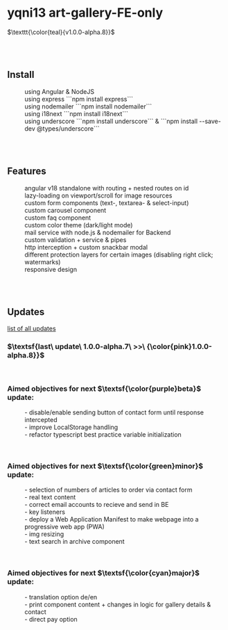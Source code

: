 
# yqni13 art-gallery-FE-only
$\texttt{\color{teal}{v1.0.0-alpha.8}}$


<br><br>

## Install

<dl>
      <dd>using Angular & NodeJS</dd>
      <dd>using express ```npm install express```</dd>
      <dd>using nodemailer ```npm install nodemailer```</dd>
      <dd>using i18next ```npm install i18next```</dd>
      <dd>using underscore ```npm install underscore``` & ```npm install --save-dev @types/underscore```</dd>
</dl>

<br><br>


## Features

<dl>
      <dd>angular v18 standalone with routing + nested routes on id</dd>
      <dd>lazy-loading on viewport/scroll for image resources</dd>
      <dd>custom form components (text-, textarea- & select-input)</dd>
      <dd>custom carousel component</dd>
      <dd>custom faq component</dd>
      <dd>custom color theme (dark/light mode)</dd>
      <dd>mail service with node.js & nodemailer for Backend</dd>
      <dd>custom validation + service & pipes</dd>
      <dd>http interception + custom snackbar modal</dd>
      <dd>different protection layers for certain images (disabling right click; watermarks)</dd>
      <dd>responsive design</dd>
</dl>

<br><br>


## Updates

[list of all updates](update_protocol.md)
### $\textsf{last\ update\ 1.0.0-alpha.7\ >>\ {\color{pink}1.0.0-alpha.8}}$


<br>

### Aimed objectives for next $\textsf{\color{purple}beta}$ update:
<dl>
      <dd>- disable/enable sending button of contact form until response intercepted</dd>
      <dd>- improve LocalStorage handling</dd>
      <dd>- refactor typescript best practice variable initialization</dd>
</dl>
<br>

### Aimed objectives for next $\textsf{\color{green}minor}$ update:
<dl>
      <dd>- selection of numbers of articles to order via contact form</dd>
      <dd>- real text content</dd>
      <dd>- correct email accounts to recieve and send in BE</dd>
      <dd>- key listeners</dd>
      <dd>- deploy a Web Application Manifest to make webpage into a progressive web app (PWA)</dd>
      <dd>- img resizing</dd>
      <dd>- text search in archive component</dd>
</dl>
<br>

### Aimed objectives for next $\textsf{\color{cyan}major}$ update:
<dl>
      <dd>- translation option de/en</dd>
      <dd>- print component content + changes in logic for gallery details & contact</dd>
      <dd>- direct pay option</dd>
</dl>
<br>
